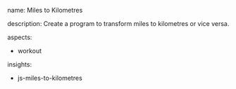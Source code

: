 name: Miles to Kilometres

description: Create a program to transform miles to kilometres or vice versa.

aspects:
  - workout

insights:
  - js-miles-to-kilometres
